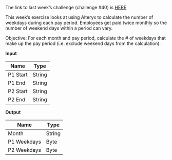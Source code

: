 ﻿The link to last week’s challenge (challenge #40) is  [HERE](https://community.alteryx.com/t5/Weekly-Challenge/Weekly-Exercise-40-Data-Prep-HTML-Parsing-Dr-Names-Intermediate/m-p/36581#M17)

This week’s exercise looks at using Alteryx to calculate the number of weekdays during each pay period. Employees get paid twice monthly so the number of weekend days within a period can vary.

Objective: For each month and pay period, calculate the # of weekdays that make up the pay period (i.e. exclude weekend days from the calculation).

**Input**

|  Name    |  Type  |
|----------|--------|
| P1 Start | String |
| P1 End   | String |
| P2 Start | String |
| P2 End   | String |

**Output**

|    Name     |  Type  |
|-------------|--------|
| Month       | String |
| P1 Weekdays | Byte   |
| P2 Weekdays | Byte   |


